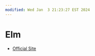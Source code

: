 ```yaml
---
modified: Wed Jan  3 21:23:27 EST 2024
---
```

# Elm

- [Official Site](https://guide.elm-lang.org/)


